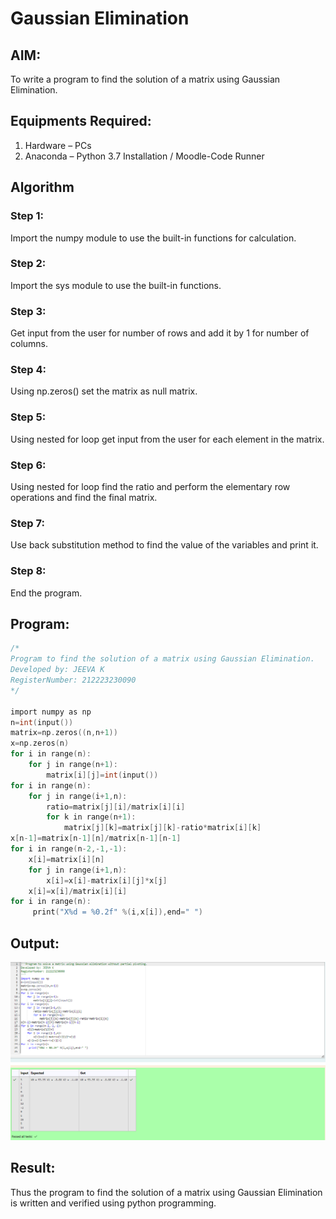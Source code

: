 # Gaussian Elimination

## AIM:
To write a program to find the solution of a matrix using Gaussian Elimination.

## Equipments Required:
1. Hardware – PCs
2. Anaconda – Python 3.7 Installation / Moodle-Code Runner

## Algorithm
### Step 1:
 Import the numpy module to use the built-in functions for calculation.

### Step 2:
 Import the sys module to use the built-in functions.

### Step 3:
 Get input from the user for number of rows and add it by 1 for number of columns.

### Step 4: 
Using np.zeros() set the matrix as null matrix.

### Step 5: 
Using nested for loop get input from the user for each element in the matrix.

### Step 6:
 Using nested for loop find the ratio and perform the elementary row operations and find the final matrix.

### Step 7:
 Use back substitution method to find the value of the variables and print it.

### Step 8:
 End the program.

## Program:
```c
/*
Program to find the solution of a matrix using Gaussian Elimination.
Developed by: JEEVA K
RegisterNumber: 212223230090
*/

import numpy as np
n=int(input())
matrix=np.zeros((n,n+1))
x=np.zeros(n)
for i in range(n):
    for j in range(n+1):
        matrix[i][j]=int(input())
for i in range(n):
    for j in range(i+1,n):
        ratio=matrix[j][i]/matrix[i][i]
        for k in range(n+1):
            matrix[j][k]=matrix[j][k]-ratio*matrix[i][k]
x[n-1]=matrix[n-1][n]/matrix[n-1][n-1]
for i in range(n-2,-1,-1):
    x[i]=matrix[i][n]
    for j in range(i+1,n):
        x[i]=x[i]-matrix[i][j]*x[j]
    x[i]=x[i]/matrix[i][i]
for i in range(n):
     print("X%d = %0.2f" %(i,x[i]),end=" ")

```

## Output:
![alt text](<Screenshot 2024-03-20 090418.png>)


## Result:
Thus the program to find the solution of a matrix using Gaussian Elimination is written and verified using python programming.

